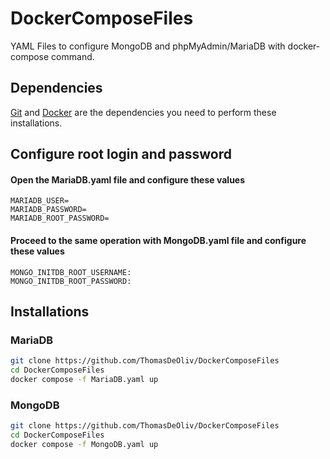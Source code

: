 # DockerComposeFiles
YAML Files to configure MongoDB and phpMyAdmin/MariaDB with docker-compose command.

## Dependencies
[Git](https://git-scm.com/) and [Docker](https://www.docker.com/) are the dependencies you need to perform these installations.

## Configure root login and password
#### Open the MariaDB.yaml file and configure these values
```
MARIADB_USER=
MARIADB_PASSWORD=
MARIADB_ROOT_PASSWORD=
```
#### Proceed to the same operation with MongoDB.yaml file and configure these values
```
MONGO_INITDB_ROOT_USERNAME: 
MONGO_INITDB_ROOT_PASSWORD: 
```

## Installations
### MariaDB
```sh
git clone https://github.com/ThomasDeOliv/DockerComposeFiles
cd DockerComposeFiles
docker compose -f MariaDB.yaml up
```
### MongoDB
```sh
git clone https://github.com/ThomasDeOliv/DockerComposeFiles
cd DockerComposeFiles
docker compose -f MongoDB.yaml up
```